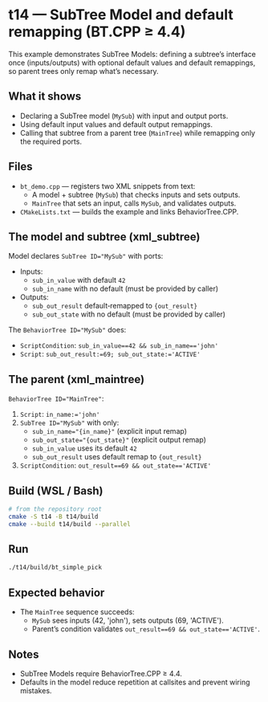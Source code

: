 # t14 — SubTree Model and default remapping (BT.CPP ≥ 4.4)

This example demonstrates SubTree Models: defining a subtree’s interface once (inputs/outputs) with optional default values and default remappings, so parent trees only remap what’s necessary.

## What it shows

- Declaring a SubTree model (`MySub`) with input and output ports.
- Using default input values and default output remappings.
- Calling that subtree from a parent tree (`MainTree`) while remapping only the required ports.

## Files

- `bt_demo.cpp` — registers two XML snippets from text:
  - A model + subtree (`MySub`) that checks inputs and sets outputs.
  - `MainTree` that sets an input, calls `MySub`, and validates outputs.
- `CMakeLists.txt` — builds the example and links BehaviorTree.CPP.

## The model and subtree (xml_subtree)

Model declares `SubTree ID="MySub"` with ports:

- Inputs:
  - `sub_in_value` with default `42`
  - `sub_in_name` with no default (must be provided by caller)
- Outputs:
  - `sub_out_result` default‑remapped to `{out_result}`
  - `sub_out_state` with no default (must be provided by caller)

The `BehaviorTree ID="MySub"` does:

- `ScriptCondition`: `sub_in_value==42 && sub_in_name=='john'`
- `Script`: `sub_out_result:=69; sub_out_state:='ACTIVE'`

## The parent (xml_maintree)

`BehaviorTree ID="MainTree"`:

1. `Script`: `in_name:='john'`
2. `SubTree ID="MySub"` with only:
   - `sub_in_name="{in_name}"` (explicit input remap)
   - `sub_out_state="{out_state}"` (explicit output remap)
   - `sub_in_value` uses its default `42`
   - `sub_out_result` uses default remap to `{out_result}`
3. `ScriptCondition`: `out_result==69 && out_state=='ACTIVE'`

## Build (WSL / Bash)

```bash
# from the repository root
cmake -S t14 -B t14/build
cmake --build t14/build --parallel
```

## Run

```bash
./t14/build/bt_simple_pick
```

## Expected behavior

- The `MainTree` sequence succeeds:
  - `MySub` sees inputs (42, 'john'), sets outputs (69, 'ACTIVE').
  - Parent’s condition validates `out_result==69 && out_state=='ACTIVE'`.

## Notes

- SubTree Models require BehaviorTree.CPP ≥ 4.4.
- Defaults in the model reduce repetition at callsites and prevent wiring mistakes.
